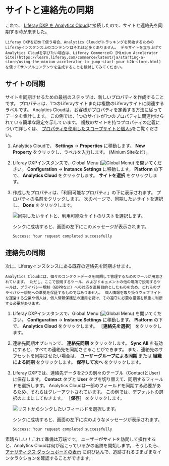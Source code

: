 # サイトと連絡先の同期

これで、 [Liferay DXP を Analytics Cloud](./connecting-liferay-dxp-to-analytics-cloud.md)に接続したので、サイトと連絡先を同期する時が来ました。

```{note}
Liferay DXPを初めて使う場合、Analytics Cloudがトラッキングを開始するためのLiferayインスタンス上のコンテンツはそれほど多くありません。 デモサイトを立ち上げてAnalytics Cloudを学びたい場合は、Liferay Commerceの [Minium Accelerator Site](https://learn.liferay.com/commerce/latest/ja/starting-a-store/using-the-minium-accelerator-to-jump-start-your-b2b-store.html) を使ってサンプルコンテンツを生成することを検討してみてください。 
```

## サイトの同期

サイトを同期させるための最初のステップは、新しいプロパティを作成することです。 プロパティは、1つのLiferayサイトまたは複数のLiferayサイトに関連するラベルです。 Analytics Cloudは、お客様がプロパティを定義する方法に従ってデータを集計します。 この例では、1つのサイトが1つのプロパティに関連付けられている簡単な設定を示しています。 複数のサイトを持つプロパティの定義について詳しくは、 [プロパティを使用したスコープサイトと個人s](../workspace-settings/scoping-sites-and-individuals-using-properties.md)をご覧ください。

1. Analytics Cloudで、 **Settings** &rarr; **Properties** に移動します。 **New Property** をクリックし、ラベルを入力します。 (Minium Siteなど）。

2. Liferay DXPインスタンスで、Global Menu (![Global Menu](../images/icon-applications-menu.png)) を開いてください。 **Configuration** &rarr; **Instance Settings** に移動します。 **Platform** の下で、 **Analytics Cloud** をクリックします。 **サイトを選択** をクリックします。

3. 作成したプロパティは、「利用可能なプロパティ」の下に表示されます。 プロパティの名前をクリックします。 次のページで、同期したいサイトを選択し、 **Done** をクリックします。

   ![同期したいサイトと、利用可能なサイトのリストを選択します。](./syncing-sites-and-contacts/images/02.png)

   シンクに成功すると、画面の左下にこのメッセージが表示されます。

    `Success: Your request completed successfully`

## 連絡先の同期

次に、Liferayインスタンスにある既存の連絡先を同期させます。

```{important}
Analytics Cloudには、個々のコンタクトデータを同期して管理するためのツールが用意されています。 ただし、ここで説明するツール、およびドキュメントの他の場所で説明するツールは、プライバシー規制（GDPRなど）への対応を直接目的としたものを含め、これらのプライバシー規制への準拠を保証するものではありません。 個人情報を取り扱うウェブサイトを運営する企業や個人は、個人情報保護法の適用を受け、その遵守に必要な措置を慎重に判断する必要があります。
```

1. Liferay DXPインスタンスで、Global Menu (![Global Menu](../images/icon-applications-menu.png)) を開いてください。 **Configuration** &rarr; **Instance Settings** に移動します。 **Platform** の下で、 **Analytics Cloud** をクリックします。 ［**連絡先を選択**］ をクリックします。

1. 連絡先同期オプションで、 **連絡先同期** をクリックします。 **Sync All** を有効にすると、すべての連絡先を同期させることができます。 また、連絡先のサブセットを同期させたい場合は、 **ユーザーグループによる同期** または **組織による同期** をクリックします。 **保存して次へ** をクリックします。

1. Liferay DXPでは、連絡先データを2つの別々のテーブル（ContactとUser）に保存します。 **Contact** タブと **User** タブを切り替えて、同期するフィールドを選択します。 Analytics Cloudは一部のフィールドを同期する必要があるため、それらはグレーアウトされています。 この例では、デフォルトの選択のままにしておきます。 ［**保存**］ をクリックします。

    ![リストからシンクしたいフィールドを選択します。](./syncing-sites-and-contacts/images/03.png)

    シンクに成功すると、画面の左下に次のようなメッセージが表示されます。

    `Success: Your request completed successfully`

素晴らしい！これで準備は万端です。 ユーザーがサイトを訪問して操作すると、Analytics Cloudは何が起こっているかの追跡を開始します。 そうしたら、 [アナリティクス ダッシュボードの表示](././viewing-the-analytics-dashboard.md) に飛び込んで、追跡されるさまざまなインタラクションを確認することができます。
